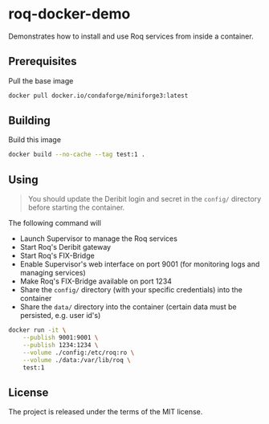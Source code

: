 # roq-docker-demo

Demonstrates how to install and use Roq services from inside a container.


## Prerequisites

Pull the base image

```bash
docker pull docker.io/condaforge/miniforge3:latest
```


## Building

Build this image

```bash
docker build --no-cache --tag test:1 .
```


## Using

> You should update the Deribit login and secret in the `config/` directory before starting the container.

The following command will

* Launch Supervisor to manage the Roq services
* Start Roq's Deribit gateway
* Start Roq's FIX-Bridge
* Enable Supervisor's web interface on port 9001 (for monitoring logs and managing services)
* Make Roq's FIX-Bridge available on port 1234
* Share the `config/` directory (with your specific credentials) into the container
* Share the `data/` directory into the container (certain data must be persisted, e.g. user id's)

```bash
docker run -it \
    --publish 9001:9001 \
    --publish 1234:1234 \
    --volume ./config:/etc/roq:ro \
    --volume ./data:/var/lib/roq \
    test:1
```


## License

The project is released under the terms of the MIT license.
